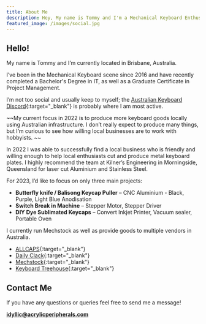 ```yaml
---
title: About Me
description: Hey, My name is Tommy and I'm a Mechanical Keyboard Enthusiast.
featured_image: /images/social.jpg
---
```



## Hello!

My name is Tommy and I’m currently located in Brisbane, Australia.

I’ve been in the Mechanical Keyboard scene since 2016 and have recently completed a Bachelor's Degree in IT, as well as a Graduate Certificate in Project Management.

I’m not too social and usually keep to myself; the [Australian Keyboard Discord](https://discord.gg/kDVErE7xHk){:target="_blank"} is probably where I am most active. 

~~My current focus in 2022 is to produce more keyboard goods locally using Australian infrastructure. I don’t really expect to produce many things, but I’m curious to see how willing local businesses are to work with hobbyists. ~~

In 2022 I was able to successfully find a local business who is friendly and willing enough to help local enthusiasts cut and produce metal keyboard plates. I highly recommend the team at Kilner’s Engineering in Morningside, Queensland for laser cut Aluminium and Stainless Steel.

For 2023, I’d like to focus on only three main projects:
* **Butterfly knife / Balisong Keycap Puller** – CNC Aluminium - Black, Purple, Light Blue Anodisation
* **Switch Break in Machine** – Stepper Motor, Stepper Driver
* **DIY Dye Sublimated Keycaps** – Convert Inkjet Printer, Vacuum sealer, Portable Oven

I currently run Mechstock as well as provide goods to multiple vendors in Australia.

* [ALLCAPS](https://allcaps.store){:target="_blank"}
* [Daily Clack](https://Dailyclack.com){:target="_blank"}
* [Mechstock](https://Mechstock.com.au){:target="_blank"}
* [Keyboard Treehouse](https://Keyboardtreehouse.com){:target="_blank"}

## Contact Me

If you have any questions or queries feel free to send me a message!

**idyllic@acrylicperipherals.com**

